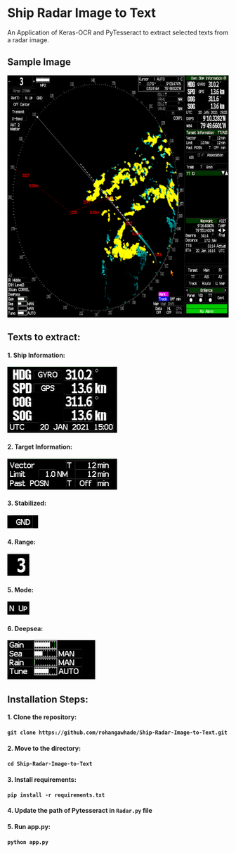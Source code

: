 # Ship Radar Image to Text

An Application of Keras-OCR and PyTesseract to extract selected texts from a radar image.

## Sample Image
<img src="https://github.com/rohangawhade/Ship-Radar-Image-to-Text/blob/main/sample%20images/210120%2C150038%2CR1%2C9472127.png" alt="Radar Image" width=700px height=550px />

## Texts to extract:

#### 1. Ship Information:
<img src="https://github.com/rohangawhade/Ship-Radar-Image-to-Text/blob/main/sample%20images/shipInfo.png" alt="Ship Information" />

#### 2. Target Information:
<img src="https://github.com/rohangawhade/Ship-Radar-Image-to-Text/blob/main/sample%20images/targetInfo.png" alt="Target Information" />

#### 3. Stabilized:
<img src="https://github.com/rohangawhade/Ship-Radar-Image-to-Text/blob/main/sample%20images/stablized.png" alt="Stabilized" />

#### 4. Range:
<img src="https://github.com/rohangawhade/Ship-Radar-Image-to-Text/blob/main/sample%20images/range.png" alt="Range" />

#### 5. Mode:
<img src="https://github.com/rohangawhade/Ship-Radar-Image-to-Text/blob/main/sample%20images/mode.png" alt="Mode" />

#### 6. Deepsea:
<img src="https://github.com/rohangawhade/Ship-Radar-Image-to-Text/blob/main/sample%20images/deepsea.png" alt="Deepsea" />

## Installation Steps:
#### 1. Clone the repository: <br><br> ```git clone https://github.com/rohangawhade/Ship-Radar-Image-to-Text.git```
#### 2. Move to the directory: <br><br> ```cd Ship-Radar-Image-to-Text```
#### 3. Install requirements: <br><br> ```pip install -r requirements.txt```
#### 4. Update the path of Pytesseract in ```Radar.py``` file
#### 5. Run app.py: <br><br> ```python app.py```
